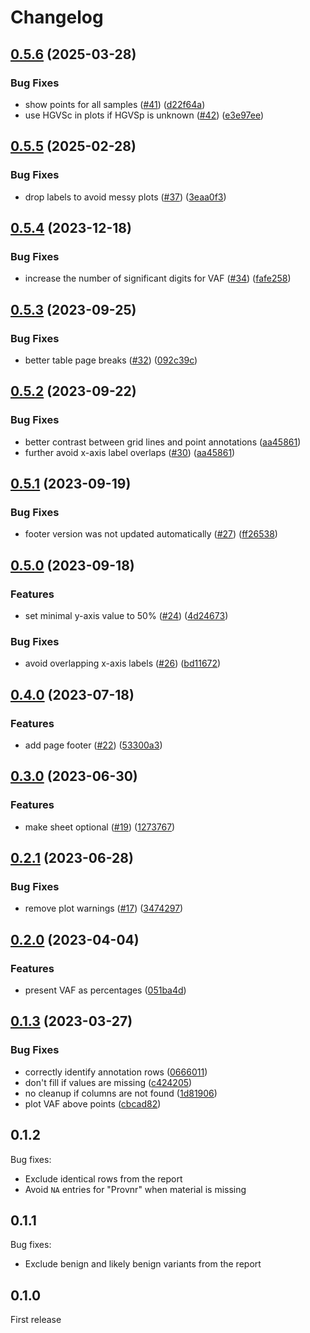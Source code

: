 # Changelog

## [0.5.6](https://github.com/gmc-norr/tumor-evolution/compare/v0.5.5...v0.5.6) (2025-03-28)


### Bug Fixes

* show points for all samples ([#41](https://github.com/gmc-norr/tumor-evolution/issues/41)) ([d22f64a](https://github.com/gmc-norr/tumor-evolution/commit/d22f64a0585b73c51ee5abf17c2989e2326aca27))
* use HGVSc in plots if HGVSp is unknown ([#42](https://github.com/gmc-norr/tumor-evolution/issues/42)) ([e3e97ee](https://github.com/gmc-norr/tumor-evolution/commit/e3e97eea34f9873bdb56c132eff14a774b8a0c1b))

## [0.5.5](https://github.com/gmc-norr/tumor-evolution/compare/v0.5.4...v0.5.5) (2025-02-28)


### Bug Fixes

* drop labels to avoid messy plots ([#37](https://github.com/gmc-norr/tumor-evolution/issues/37)) ([3eaa0f3](https://github.com/gmc-norr/tumor-evolution/commit/3eaa0f3e376cf26085c65c171f1b09cf52ce7d5e))

## [0.5.4](https://github.com/gmc-norr/tumor-evolution/compare/v0.5.3...v0.5.4) (2023-12-18)


### Bug Fixes

* increase the number of significant digits for VAF ([#34](https://github.com/gmc-norr/tumor-evolution/issues/34)) ([fafe258](https://github.com/gmc-norr/tumor-evolution/commit/fafe2586d2c7b521d07983aaf5c3e45cceeae4bc))

## [0.5.3](https://github.com/gmc-norr/tumor-evolution/compare/v0.5.2...v0.5.3) (2023-09-25)


### Bug Fixes

* better table page breaks ([#32](https://github.com/gmc-norr/tumor-evolution/issues/32)) ([092c39c](https://github.com/gmc-norr/tumor-evolution/commit/092c39cd39ebd606d2be1d10c1e5d756b3da8da8))

## [0.5.2](https://github.com/gmc-norr/tumor-evolution/compare/v0.5.1...v0.5.2) (2023-09-22)


### Bug Fixes

* better contrast between grid lines and point annotations ([aa45861](https://github.com/gmc-norr/tumor-evolution/commit/aa45861b292f4a74132522c9fdd0eca8b00053a9))
* further avoid x-axis label overlaps ([#30](https://github.com/gmc-norr/tumor-evolution/issues/30)) ([aa45861](https://github.com/gmc-norr/tumor-evolution/commit/aa45861b292f4a74132522c9fdd0eca8b00053a9))

## [0.5.1](https://github.com/gmc-norr/tumor-evolution/compare/v0.5.0...v0.5.1) (2023-09-19)


### Bug Fixes

* footer version was not updated automatically ([#27](https://github.com/gmc-norr/tumor-evolution/issues/27)) ([ff26538](https://github.com/gmc-norr/tumor-evolution/commit/ff265384dd08dbffee8078db75cd801b748bec06))

## [0.5.0](https://github.com/gmc-norr/tumor-evolution/compare/v0.4.0...v0.5.0) (2023-09-18)


### Features

* set minimal y-axis value to 50% ([#24](https://github.com/gmc-norr/tumor-evolution/issues/24)) ([4d24673](https://github.com/gmc-norr/tumor-evolution/commit/4d24673349f86d6d6c73135c98e48664c5b95f9d))


### Bug Fixes

* avoid overlapping x-axis labels ([#26](https://github.com/gmc-norr/tumor-evolution/issues/26)) ([bd11672](https://github.com/gmc-norr/tumor-evolution/commit/bd116727194eacaac33d49a360d7442220393cb1))

## [0.4.0](https://github.com/gmc-norr/tumor-evolution/compare/v0.3.0...v0.4.0) (2023-07-18)


### Features

* add page footer ([#22](https://github.com/gmc-norr/tumor-evolution/issues/22)) ([53300a3](https://github.com/gmc-norr/tumor-evolution/commit/53300a3efb8e2fd256ee3c0a1a848e2bf659a24b))

## [0.3.0](https://github.com/gmc-norr/tumor-evolution/compare/v0.2.1...v0.3.0) (2023-06-30)


### Features

* make sheet optional ([#19](https://github.com/gmc-norr/tumor-evolution/issues/19)) ([1273767](https://github.com/gmc-norr/tumor-evolution/commit/1273767c45c3d5646f4d4b59d7d8fc56f98727ba))

## [0.2.1](https://github.com/gmc-norr/tumor-evolution/compare/v0.2.0...v0.2.1) (2023-06-28)


### Bug Fixes

* remove plot warnings ([#17](https://github.com/gmc-norr/tumor-evolution/issues/17)) ([3474297](https://github.com/gmc-norr/tumor-evolution/commit/3474297f58b242a2b2f5a826ecd889d7cdaaefbb))

## [0.2.0](https://github.com/gmc-norr/tumor-evolution/compare/v0.1.3...v0.2.0) (2023-04-04)


### Features

* present VAF as percentages ([051ba4d](https://github.com/gmc-norr/tumor-evolution/commit/051ba4dca9a07d01e6f7145dbfca6e40c443a4c7))

## [0.1.3](https://github.com/gmc-norr/tumor-evolution/compare/0.1.2...v0.1.3) (2023-03-27)


### Bug Fixes

* correctly identify annotation rows ([0666011](https://github.com/gmc-norr/tumor-evolution/commit/0666011a563006c98a48c12e886273260fc791f4))
* don't fill if values are missing ([c424205](https://github.com/gmc-norr/tumor-evolution/commit/c424205bfeaef6f14ab959794b9705e4a09403b9))
* no cleanup if columns are not found ([1d81906](https://github.com/gmc-norr/tumor-evolution/commit/1d819065d634735ace9d6dea9ad7c695b1c94e3f))
* plot VAF above points ([cbcad82](https://github.com/gmc-norr/tumor-evolution/commit/cbcad820435e114be31b5f1a600dab3dccdf30e2))

## 0.1.2

Bug fixes:

- Exclude identical rows from the report
- Avoid `NA` entries for "Provnr" when material is missing

## 0.1.1

Bug fixes:

- Exclude benign and likely benign variants from the report

## 0.1.0

First release

